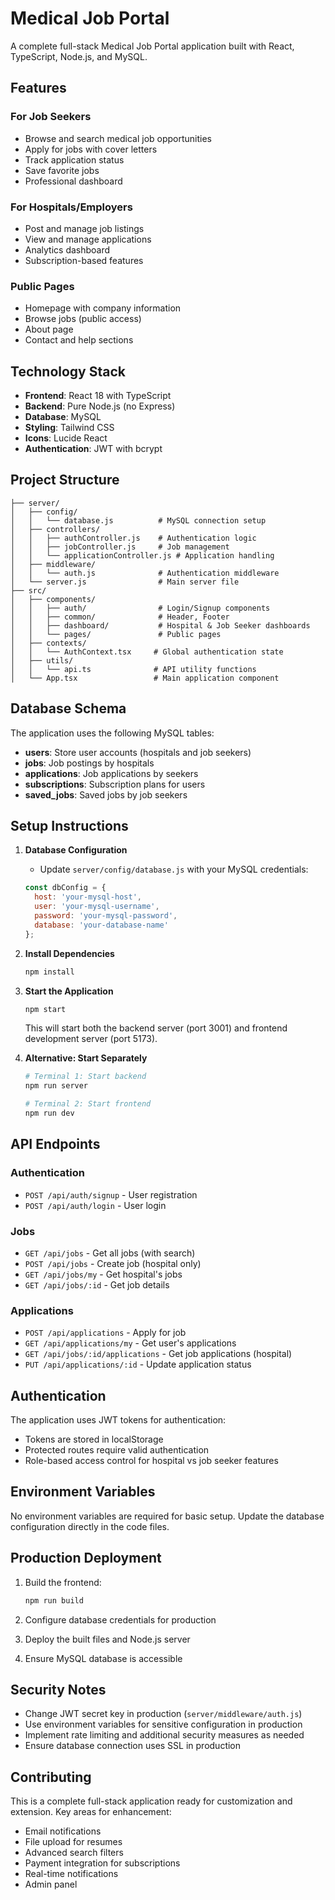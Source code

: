 # Medical Job Portal

A complete full-stack Medical Job Portal application built with React, TypeScript, Node.js, and MySQL.

## Features

### For Job Seekers
- Browse and search medical job opportunities
- Apply for jobs with cover letters
- Track application status
- Save favorite jobs
- Professional dashboard

### For Hospitals/Employers
- Post and manage job listings
- View and manage applications
- Analytics dashboard
- Subscription-based features

### Public Pages
- Homepage with company information
- Browse jobs (public access)
- About page
- Contact and help sections

## Technology Stack

- **Frontend**: React 18 with TypeScript
- **Backend**: Pure Node.js (no Express)
- **Database**: MySQL
- **Styling**: Tailwind CSS
- **Icons**: Lucide React
- **Authentication**: JWT with bcrypt

## Project Structure

```
├── server/
│   ├── config/
│   │   └── database.js          # MySQL connection setup
│   ├── controllers/
│   │   ├── authController.js    # Authentication logic
│   │   ├── jobController.js     # Job management
│   │   └── applicationController.js # Application handling
│   ├── middleware/
│   │   └── auth.js              # Authentication middleware
│   └── server.js                # Main server file
├── src/
│   ├── components/
│   │   ├── auth/                # Login/Signup components
│   │   ├── common/              # Header, Footer
│   │   ├── dashboard/           # Hospital & Job Seeker dashboards
│   │   └── pages/               # Public pages
│   ├── contexts/
│   │   └── AuthContext.tsx     # Global authentication state
│   ├── utils/
│   │   └── api.ts              # API utility functions
│   └── App.tsx                 # Main application component
```

## Database Schema

The application uses the following MySQL tables:

- **users**: Store user accounts (hospitals and job seekers)
- **jobs**: Job postings by hospitals
- **applications**: Job applications by seekers
- **subscriptions**: Subscription plans for users
- **saved_jobs**: Saved jobs by job seekers

## Setup Instructions

1. **Database Configuration**
   - Update `server/config/database.js` with your MySQL credentials:
   ```javascript
   const dbConfig = {
     host: 'your-mysql-host',
     user: 'your-mysql-username', 
     password: 'your-mysql-password',
     database: 'your-database-name'
   };
   ```

2. **Install Dependencies**
   ```bash
   npm install
   ```

3. **Start the Application**
   ```bash
   npm start
   ```
   This will start both the backend server (port 3001) and frontend development server (port 5173).

4. **Alternative: Start Separately**
   ```bash
   # Terminal 1: Start backend
   npm run server
   
   # Terminal 2: Start frontend  
   npm run dev
   ```

## API Endpoints

### Authentication
- `POST /api/auth/signup` - User registration
- `POST /api/auth/login` - User login

### Jobs
- `GET /api/jobs` - Get all jobs (with search)
- `POST /api/jobs` - Create job (hospital only)
- `GET /api/jobs/my` - Get hospital's jobs
- `GET /api/jobs/:id` - Get job details

### Applications  
- `POST /api/applications` - Apply for job
- `GET /api/applications/my` - Get user's applications
- `GET /api/jobs/:id/applications` - Get job applications (hospital)
- `PUT /api/applications/:id` - Update application status

## Authentication

The application uses JWT tokens for authentication:
- Tokens are stored in localStorage
- Protected routes require valid authentication
- Role-based access control for hospital vs job seeker features

## Environment Variables

No environment variables are required for basic setup. Update the database configuration directly in the code files.

## Production Deployment

1. Build the frontend:
   ```bash
   npm run build
   ```

2. Configure database credentials for production
3. Deploy the built files and Node.js server
4. Ensure MySQL database is accessible

## Security Notes

- Change JWT secret key in production (`server/middleware/auth.js`)
- Use environment variables for sensitive configuration in production
- Implement rate limiting and additional security measures as needed
- Ensure database connection uses SSL in production

## Contributing

This is a complete full-stack application ready for customization and extension. Key areas for enhancement:

- Email notifications
- File upload for resumes
- Advanced search filters  
- Payment integration for subscriptions
- Real-time notifications
- Admin panel